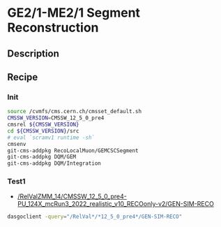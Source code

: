 # GE2/1-ME2/1 Segment Reconstruction
## Description

## Recipe
### Init
```bash
source /cvmfs/cms.cern.ch/cmsset_default.sh
CMSSW_VERSION=CMSSW_12_5_0_pre4
cmsrel ${CMSSW_VERSION}
cd ${CMSSW_VERSION}/src
# eval `scramv1 runtime -sh`
cmsenv
git-cms-addpkg RecoLocalMuon/GEMCSCSegment
git-cms-addpkg DQM/GEM
git-cms-addpkg DQM/Integration
```

### Test1
- [/RelValZMM_14/CMSSW_12_5_0_pre4-PU_124X_mcRun3_2022_realistic_v10_RECOonly-v2/GEN-SIM-RECO](https://cms-pdmv.cern.ch/relval/relvals?prepid=CMSSW_12_5_0_pre4__AUTOMATED_fullsim_PU_2022_14TeV_RECOonly-ZMM_14-00002)
```bash
dasgoclient -query="/RelVal*/*12_5_0_pre4*/GEN-SIM-RECO"

```
